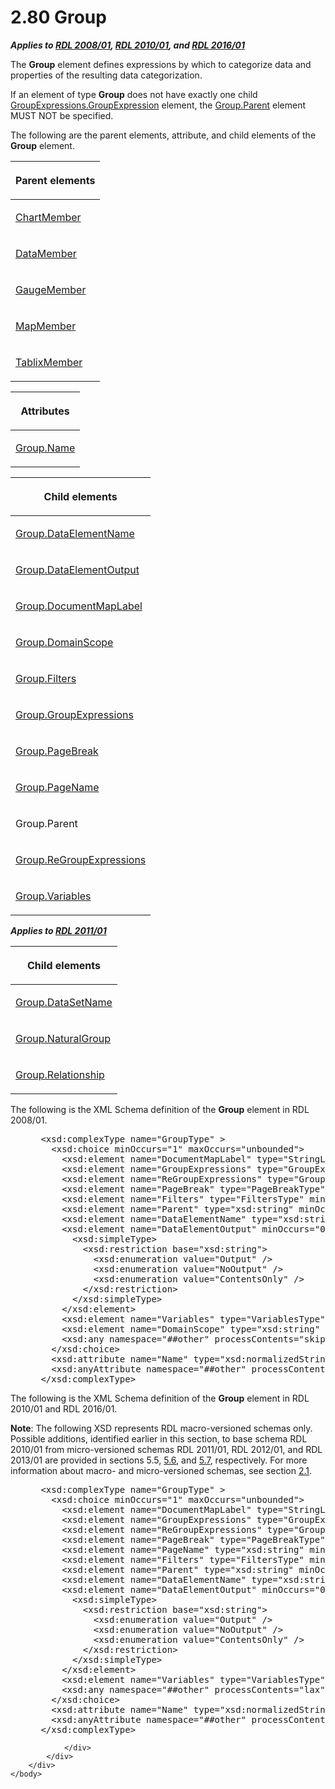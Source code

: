 <html dir="LTR" xmlns:mshelp="http://msdn.microsoft.com/mshelp" xmlns:ddue="http://ddue.schemas.microsoft.com/authoring/2003/5" xmlns:xlink="http://www.w3.org/1999/xlink" xmlns:tool="http://www.microsoft.com/tooltip">
    <head>
        <meta http-equiv="Content-Type" content="text/html; CHARSET=utf-8"></meta>
        <meta name="save" content="history"></meta>
        <title>2.80 Group</title>
        <xml>
            <mshelp:toctitle title="2.80 Group"></mshelp:toctitle>
            <mshelp:rltitle title="[MS-RDL]: Group"></mshelp:rltitle>
            <mshelp:keyword index="A" term="dbfff811-1be7-4e8b-a5d2-6cc522317fbe"></mshelp:keyword>
            <mshelp:attr name="DCSext.ContentType" value="open specification"></mshelp:attr>
            <mshelp:attr name="AssetID" value="dbfff811-1be7-4e8b-a5d2-6cc522317fbe"></mshelp:attr>
            <mshelp:attr name="TopicType" value="kbRef"></mshelp:attr>
            <mshelp:attr name="DCSext.Title" value="[MS-RDL]: Group" />
        </xml>
    </head>
    <body>
        <div id="header">
            <h1 class="heading">2.80 Group</h1>
        </div>
        <div id="mainSection">
            <div id="mainBody">
                <div id="allHistory" class="saveHistory"></div>
                <div id="sectionSection0" class="section" name="collapseableSection">
                    

<p><b><i>Applies to </i></b><a href="1e855f94-4617-47e4-b89e-0856c6cb420f.html"><b><i>RDL 2008/01</i></b></a><b><i>,
</i></b><a href="3428e690-a348-4ec7-8a6a-8efb42d2cdee.html"><b><i>RDL 2010/01</i></b></a><b><i>,
and </i></b><a href="52ce3983-2bfc-4e72-9359-42aaf5fe4509.html"><b><i>RDL 2016/01</i></b></a></p>

<p>The <b>Group</b> element defines expressions by which to
categorize data and properties of the resulting data categorization. </p>

<p>If an element of type <b>Group</b> does not have exactly one
child <a href="ce9ab038-c7b6-4ac1-ba9e-faa3a2657eb7.html">GroupExpressions.GroupExpression</a>
element, the <a href="14426854-992a-4139-bf63-6664ddb17fc2.html">Group.Parent</a>
element MUST NOT be specified.</p>

<p>The following are the parent elements, attribute, and child
elements of the <b>Group</b> element.</p>

<table>
 <thead>
  <tr>
   <th>
   <p>Parent elements</p>
   </th>
  </tr>
 </thead>
 <tr>
  <td>
  <p><a href="cf9582d0-a552-465d-9268-f97d5d7050e0.html">ChartMember</a></p>
  </td>
 </tr>
 <tr>
  <td>
  <p><a href="f2f4d9bc-64dc-47dd-9515-c3f4e610af44.html">DataMember</a></p>
  </td>
 </tr>
 <tr>
  <td>
  <p><a href="e485650a-3f04-46e8-8c24-5bfff2aa365b.html">GaugeMember</a></p>
  </td>
 </tr>
 <tr>
  <td>
  <p><a href="42cabccb-71c3-4639-806a-e721211ce1a9.html">MapMember</a></p>
  </td>
 </tr>
 <tr>
  <td>
  <p><a href="1d8a9691-b173-4e24-9ea9-1f486bc824fd.html">TablixMember</a></p>
  </td>
 </tr>
</table>

<p> </p>

<table>
 <thead>
  <tr>
   <th>
   <p>Attributes</p>
   </th>
  </tr>
 </thead>
 <tr>
  <td>
  <p><a href="5e0b33d8-62bf-40fe-9071-189779c4940d.html">Group.Name</a></p>
  </td>
 </tr>
</table>

<p> </p>

<table>
 <thead>
  <tr>
   <th>
   <p>Child elements</p>
   </th>
  </tr>
 </thead>
 <tr>
  <td>
  <p><a href="45f00282-6b7e-4b6f-be20-ca5f5d4ded89.html">Group.DataElementName</a></p>
  </td>
 </tr>
 <tr>
  <td>
  <p><a href="378e8d94-d1d5-46e7-a41b-4e206aa1de82.html">Group.DataElementOutput</a></p>
  </td>
 </tr>
 <tr>
  <td>
  <p><a href="37b4b325-e5a2-4c73-ae37-78dc56181e4d.html">Group.DocumentMapLabel</a></p>
  </td>
 </tr>
 <tr>
  <td>
  <p><a href="86754790-cb09-4dc2-b2a4-57207f65733d.html">Group.DomainScope</a></p>
  </td>
 </tr>
 <tr>
  <td>
  <p><a href="e3f22519-39d9-45d1-9959-fe3d6209e330.html">Group.Filters</a></p>
  </td>
 </tr>
 <tr>
  <td>
  <p><a href="ca135130-df86-43e2-9b59-c78e84e051c2.html">Group.GroupExpressions</a></p>
  </td>
 </tr>
 <tr>
  <td>
  <p><a href="d942a036-57e1-4030-a5f8-335c2577e0f0.html">Group.PageBreak</a></p>
  </td>
 </tr>
 <tr>
  <td>
  <p><a href="1ecfc4ac-065f-4aa3-a0a0-10c45dcb9468.html">Group.PageName</a></p>
  </td>
 </tr>
 <tr>
  <td>
  <p>Group.Parent</p>
  </td>
 </tr>
 <tr>
  <td>
  <p><a href="fec95294-0380-489d-bff9-1a9f0181f09a.html">Group.ReGroupExpressions</a></p>
  </td>
 </tr>
 <tr>
  <td>
  <p><a href="6c962d11-0f93-4955-8b55-b80d04b44c3f.html">Group.Variables</a></p>
  </td>
 </tr>
</table>

<p><b><i>Applies to </i></b><a href="bf2bab1a-b608-4bcc-b718-1cc1baa9579c.html"><b><i>RDL 2011/01</i></b></a></p>

<table>
 <thead>
  <tr>
   <th>
   <p>Child elements</p>
   </th>
  </tr>
 </thead>
 <tr>
  <td>
  <p><a href="88d24648-0761-4451-b677-8c05a1b57c7f.html">Group.DataSetName</a></p>
  </td>
 </tr>
 <tr>
  <td>
  <p><a href="7ebc3db4-5459-426f-83cf-eb536a3cd02a.html">Group.NaturalGroup</a></p>
  </td>
 </tr>
 <tr>
  <td>
  <p><a href="3b382658-a93a-45cd-a037-25066739fc53.html">Group.Relationship</a></p>
  </td>
 </tr>
</table>

<p>The following is the XML Schema definition of the <b>Group</b>
element in RDL 2008/01.</p>

<dl>
<dd>
<div><pre> &lt;xsd:complexType name=&quot;GroupType&quot; &gt;
   &lt;xsd:choice minOccurs=&quot;1&quot; maxOccurs=&quot;unbounded&quot;&gt;
     &lt;xsd:element name=&quot;DocumentMapLabel&quot; type=&quot;StringLocIDType&quot; minOccurs=&quot;0&quot; /&gt;
     &lt;xsd:element name=&quot;GroupExpressions&quot; type=&quot;GroupExpressionsType&quot; minOccurs=&quot;0&quot; /&gt;
     &lt;xsd:element name=&quot;ReGroupExpressions&quot; type=&quot;GroupExpressionsType&quot; minOccurs=&quot;0&quot; /&gt;
     &lt;xsd:element name=&quot;PageBreak&quot; type=&quot;PageBreakType&quot; minOccurs=&quot;0&quot; /&gt;
     &lt;xsd:element name=&quot;Filters&quot; type=&quot;FiltersType&quot; minOccurs=&quot;0&quot; /&gt;
     &lt;xsd:element name=&quot;Parent&quot; type=&quot;xsd:string&quot; minOccurs=&quot;0&quot; /&gt;
     &lt;xsd:element name=&quot;DataElementName&quot; type=&quot;xsd:string&quot; minOccurs=&quot;0&quot; /&gt;
     &lt;xsd:element name=&quot;DataElementOutput&quot; minOccurs=&quot;0&quot;&gt;
       &lt;xsd:simpleType&gt;
         &lt;xsd:restriction base=&quot;xsd:string&quot;&gt;
           &lt;xsd:enumeration value=&quot;Output&quot; /&gt;
           &lt;xsd:enumeration value=&quot;NoOutput&quot; /&gt;
           &lt;xsd:enumeration value=&quot;ContentsOnly&quot; /&gt;
         &lt;/xsd:restriction&gt;
       &lt;/xsd:simpleType&gt;
     &lt;/xsd:element&gt;
     &lt;xsd:element name=&quot;Variables&quot; type=&quot;VariablesType&quot; minOccurs=&quot;0&quot; /&gt;
     &lt;xsd:element name=&quot;DomainScope&quot; type=&quot;xsd:string&quot; minOccurs=&quot;0&quot; /&gt;
     &lt;xsd:any namespace=&quot;##other&quot; processContents=&quot;skip&quot; /&gt;
   &lt;/xsd:choice&gt;
   &lt;xsd:attribute name=&quot;Name&quot; type=&quot;xsd:normalizedString&quot; use=&quot;required&quot; /&gt;
   &lt;xsd:anyAttribute namespace=&quot;##other&quot; processContents=&quot;skip&quot; /&gt;
 &lt;/xsd:complexType&gt;
</pre></div>
</dd></dl>

<p>The following is the XML Schema definition of the <b>Group</b>
element in RDL 2010/01 and RDL 2016/01.</p>

<p><b>Note</b>: The following XSD represents RDL
macro-versioned schemas only. Possible additions, identified earlier in this
section, to base schema RDL 2010/01 from micro-versioned schemas RDL 2011/01,
RDL 2012/01, and RDL 2013/01 are provided in sections 5.5, <a href="f165fb82-3c5a-4369-961c-128de233638c.html">5.6</a>, and <a href="c5c219b8-4b13-4c49-9c86-6a07aab39823.html">5.7</a>, respectively. For
more information about macro- and micro-versioned schemas, see section <a href="ae14822f-9553-45f1-bacc-c0a1cbb484fb.html">2.1</a>.</p>

<dl>
<dd>
<div><pre> &lt;xsd:complexType name=&quot;GroupType&quot; &gt;
   &lt;xsd:choice minOccurs=&quot;1&quot; maxOccurs=&quot;unbounded&quot;&gt;
     &lt;xsd:element name=&quot;DocumentMapLabel&quot; type=&quot;StringLocIDType&quot; minOccurs=&quot;0&quot; /&gt;
     &lt;xsd:element name=&quot;GroupExpressions&quot; type=&quot;GroupExpressionsType&quot; minOccurs=&quot;0&quot; /&gt;
     &lt;xsd:element name=&quot;ReGroupExpressions&quot; type=&quot;GroupExpressionsType&quot; minOccurs=&quot;0&quot; /&gt;
     &lt;xsd:element name=&quot;PageBreak&quot; type=&quot;PageBreakType&quot; minOccurs=&quot;0&quot; /&gt;
     &lt;xsd:element name=&quot;PageName&quot; type=&quot;xsd:string&quot; minOccurs=&quot;0&quot; /&gt;
     &lt;xsd:element name=&quot;Filters&quot; type=&quot;FiltersType&quot; minOccurs=&quot;0&quot; /&gt;
     &lt;xsd:element name=&quot;Parent&quot; type=&quot;xsd:string&quot; minOccurs=&quot;0&quot; /&gt;
     &lt;xsd:element name=&quot;DataElementName&quot; type=&quot;xsd:string&quot; minOccurs=&quot;0&quot; /&gt;
     &lt;xsd:element name=&quot;DataElementOutput&quot; minOccurs=&quot;0&quot;&gt;
       &lt;xsd:simpleType&gt;
         &lt;xsd:restriction base=&quot;xsd:string&quot;&gt;
           &lt;xsd:enumeration value=&quot;Output&quot; /&gt;
           &lt;xsd:enumeration value=&quot;NoOutput&quot; /&gt;
           &lt;xsd:enumeration value=&quot;ContentsOnly&quot; /&gt;
         &lt;/xsd:restriction&gt;
       &lt;/xsd:simpleType&gt;
     &lt;/xsd:element&gt;
     &lt;xsd:element name=&quot;Variables&quot; type=&quot;VariablesType&quot; minOccurs=&quot;0&quot; /&gt;
     &lt;xsd:any namespace=&quot;##other&quot; processContents=&quot;lax&quot; /&gt;
   &lt;/xsd:choice&gt;
   &lt;xsd:attribute name=&quot;Name&quot; type=&quot;xsd:normalizedString&quot; use=&quot;required&quot; /&gt;
   &lt;xsd:anyAttribute namespace=&quot;##other&quot; processContents=&quot;lax&quot; /&gt;
 &lt;/xsd:complexType&gt;
</pre></div>
</dd></dl>


                </div>
            </div>
        </div>
    </body>
</html>